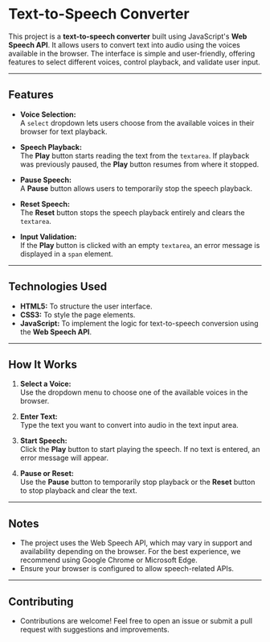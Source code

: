 # Text-to-Speech Converter

This project is a **text-to-speech converter** built using JavaScript's **Web Speech API**. It allows users to convert text into audio using the voices available in the browser. The interface is simple and user-friendly, offering features to select different voices, control playback, and validate user input.

---

## Features

- **Voice Selection:**  
  A `select` dropdown lets users choose from the available voices in their browser for text playback.

- **Speech Playback:**  
  The **Play** button starts reading the text from the `textarea`. If playback was previously paused, the **Play** button resumes from where it stopped.

- **Pause Speech:**  
  A **Pause** button allows users to temporarily stop the speech playback.

- **Reset Speech:**  
  The **Reset** button stops the speech playback entirely and clears the `textarea`.

- **Input Validation:**  
  If the **Play** button is clicked with an empty `textarea`, an error message is displayed in a `span` element.

---

## Technologies Used

- **HTML5:** To structure the user interface.  
- **CSS3:** To style the page elements.  
- **JavaScript:** To implement the logic for text-to-speech conversion using the **Web Speech API**.

---

## How It Works

1. **Select a Voice:**  
   Use the dropdown menu to choose one of the available voices in the browser.

2. **Enter Text:**  
   Type the text you want to convert into audio in the text input area.

3. **Start Speech:**  
   Click the **Play** button to start playing the speech. If no text is entered, an error message will appear.

4. **Pause or Reset:**  
   Use the **Pause** button to temporarily stop playback or the **Reset** button to stop playback and clear the text.

---

## Notes

- The project uses the Web Speech API, which may vary in support and availability depending on the browser. For the best experience, we recommend using Google Chrome or Microsoft Edge.
- Ensure your browser is configured to allow speech-related APIs.

---

## Contributing

- Contributions are welcome! Feel free to open an issue or submit a pull request with suggestions and improvements.
